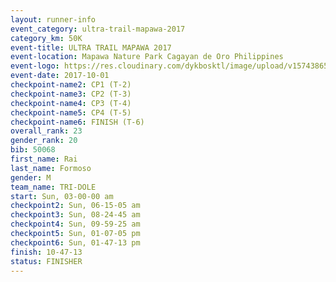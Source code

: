```yaml
---
layout: runner-info 
event_category: ultra-trail-mapawa-2017 
category_km: 50K 
event-title: ULTRA TRAIL MAPAWA 2017 
event-location: Mapawa Nature Park Cagayan de Oro Philippines 
event-logo: https://res.cloudinary.com/dykbosktl/image/upload/v1574386563/Logo/image-asset_plfjxn.jpg 
event-date: 2017-10-01 
checkpoint-name2: CP1 (T-2) 
checkpoint-name3: CP2 (T-3) 
checkpoint-name4: CP3 (T-4) 
checkpoint-name5: CP4 (T-5) 
checkpoint-name6: FINISH (T-6) 
overall_rank: 23
gender_rank: 20
bib: 50068
first_name: Rai
last_name: Formoso
gender: M
team_name: TRI-DOLE
start: Sun, 03-00-00 am
checkpoint2: Sun, 06-15-05 am
checkpoint3: Sun, 08-24-45 am
checkpoint4: Sun, 09-59-25 am
checkpoint5: Sun, 01-07-05 pm
checkpoint6: Sun, 01-47-13 pm
finish: 10-47-13
status: FINISHER
---
```

